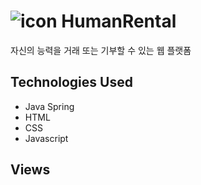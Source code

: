 ![icon](https://github.com/HwangGwiMan/HumanRental/assets/80260154/e63989c9-45ff-4f7e-b0ed-0504acbdae61) HumanRental
=

자신의 능력을 거래 또는 기부할 수 있는 웹 플랫폼

## Technologies Used

- Java Spring
- HTML
- CSS
- Javascript

## Views
